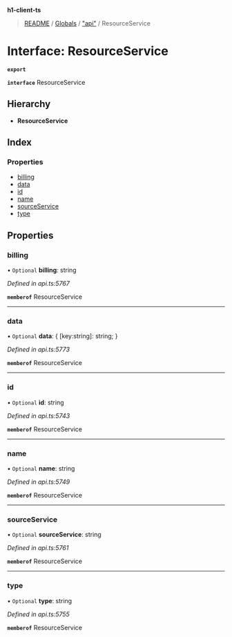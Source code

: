 **h1-client-ts**

> [README](../README.md) / [Globals](../globals.md) / ["api"](../modules/_api_.md) / ResourceService

# Interface: ResourceService

**`export`** 

**`interface`** ResourceService

## Hierarchy

* **ResourceService**

## Index

### Properties

* [billing](_api_.resourceservice.md#billing)
* [data](_api_.resourceservice.md#data)
* [id](_api_.resourceservice.md#id)
* [name](_api_.resourceservice.md#name)
* [sourceService](_api_.resourceservice.md#sourceservice)
* [type](_api_.resourceservice.md#type)

## Properties

### billing

• `Optional` **billing**: string

*Defined in api.ts:5767*

**`memberof`** ResourceService

___

### data

• `Optional` **data**: { [key:string]: string;  }

*Defined in api.ts:5773*

**`memberof`** ResourceService

___

### id

• `Optional` **id**: string

*Defined in api.ts:5743*

**`memberof`** ResourceService

___

### name

• `Optional` **name**: string

*Defined in api.ts:5749*

**`memberof`** ResourceService

___

### sourceService

• `Optional` **sourceService**: string

*Defined in api.ts:5761*

**`memberof`** ResourceService

___

### type

• `Optional` **type**: string

*Defined in api.ts:5755*

**`memberof`** ResourceService
